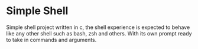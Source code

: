 # Simple Shell

Simple shell project written in c, the shell experience is expected to behave like any other shell such as bash, zsh and others. With its own prompt ready to take in commands and arguments.
